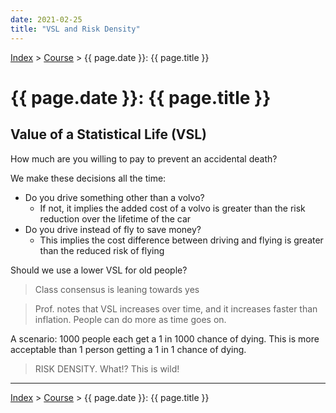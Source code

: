 ```yaml
---
date: 2021-02-25
title: "VSL and Risk Density"
---
```


[Index](../../../index.md) > [Course](./index.md) > {{ page.date }}: {{ page.title }}

# {{ page.date }}: {{ page.title }}

## Value of a Statistical Life (VSL)

How much are you willing to pay to prevent an accidental death?

We make these decisions all the time:

- Do you drive something other than a volvo?
    - If not, it implies the added cost of a volvo is greater than the risk reduction over the lifetime of the car
- Do you drive instead of fly to save money?
    - This implies the cost difference between driving and flying is greater than the reduced risk of flying

Should we use a lower VSL for old people?

> Class consensus is leaning towards yes

> Prof. notes that VSL increases over time, and it increases faster than inflation. People can do more as time goes on.

A scenario: 1000 people each get a 1 in 1000 chance of dying. This is more acceptable than 1 person getting a 1 in 1 chance of dying.

> RISK DENSITY. What!? This is wild!

---

[Index](../../../index.md) > [Course](./index.md) > {{ page.date }}: {{ page.title }}

